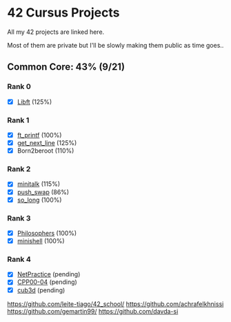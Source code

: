 # 42 Cursus Projects

All my 42 projects are linked here.

Most of them are private but I'll be slowly making them public as time goes..

## Common Core: 43% (9/21)

### Rank 0
- [x] [Libft](https://github.com/Stezsz/Libft) (125%)

### Rank 1
- [x] [ft_printf](https://github.com/Stezsz/ft_printf) (100%)
- [x] [get_next_line](https://github.com/Stezsz/get_next_line) (125%)
- [x] Born2beroot (110%)

### Rank 2
- [x] [minitalk](https://github.com/Stezsz/minitalk) (115%)
- [x] [push_swap](https://github.com/Stezsz/push_swap) (86%)
- [x] [so_long](https://github.com/Stezsz/so_long) (100%)

### Rank 3
- [x] [Philosophers](https://github.com/Stezsz/Philosophers) (100%)
- [x] [minishell](https://github.com/Stezsz/minishell) (100%)

### Rank 4

- [x] [NetPractice](https://github.com/Stezsz/NetPractice) (pending)
- [x] [CPP00-04](https://github.com/Stezsz/CPP00-04) (pending)
- [x] [cub3d]() (pending)

https://github.com/leite-tiago/42_school/
https://github.com/achrafelkhnissi
https://github.com/gemartin99/
https://github.com/davda-si

